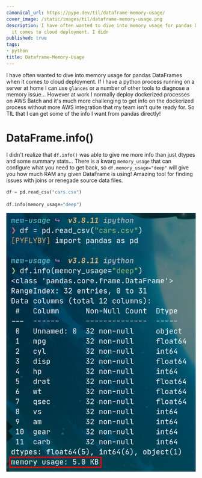 ```yaml
---
canonical_url: https://pype.dev/til/dataframe-memory-usage/
cover_image: /static/images/til/dataframe-memory-usage.png
description: I have often wanted to dive into memory usage for pandas DataFrames when
  it comes to cloud deployment. I didn
published: true
tags:
- python
title: Dataframe-Memory-Usage
---
```


I have often wanted to dive into memory usage for pandas DataFrames when it comes to cloud deployment. If I have a python process running on a server at home I can use `glances` or a number of other tools to diagnose a memory issue... However at work I normally deploy dockerized processes on AWS Batch and it's much more challenging to get info on the dockerized process without more AWS integration that my team isn't quite ready for. So TIL that I can get some of the info I want from pandas directly!

# DataFrame.info()

I didn't realize that `df.info()` was able to give me more info than just dtypes and some summary stats... There is a kwarg `memory_usage` that can configure what you need to get back, so `df.memory_usage="deep"` will give you how much RAM any given DataFrame is using! Amazing tool for finding issues with joins or renegade source data files.

```python
df = pd.read_csv("cars.csv")

df.info(memory_usage="deep")
```

![Alt text](/images/df-memory-usage.png "DF memory")